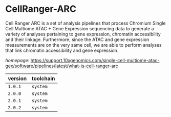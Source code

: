 # CellRanger-ARC

Cell Ranger ARC is a set of analysis pipelines that process  Chromium Single Cell Multiome ATAC + Gene Expression sequencing data to generate a  variety of analyses pertaining to gene expression, chromatin accessibility and  their linkage. Furthermore, since the ATAC and gene expression measurements are on  the very same cell, we are able to perform analyses that link chromatin  accessibility and gene expression.

*homepage*: <https://support.10xgenomics.com/single-cell-multiome-atac-gex/software/pipelines/latest/what-is-cell-ranger-arc>

version | toolchain
--------|----------
``1.0.1`` | ``system``
``2.0.0`` | ``system``
``2.0.1`` | ``system``
``2.0.2`` | ``system``
